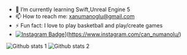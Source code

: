 - 🌱 I’m currently learning Swift,Unreal Engine 5
- 📫 How to reach me: xanumanoglu@gmail.com
- ⚡ Fun fact: I love to play basketball and play/create games
- [![Instagram Badge](https://img.shields.io/badge/-Instagram-C13584?style=flat-quare&labelColor=C13584&logo=instagram&logoColor=white&link=link)]([)](https://www.instagram.com/can_numanolu/) 


![Github stats 1](https://github-readme-stats.vercel.app/api?username=CemalCanNumanoglu&show_icons=true&theme=gradient) 
![Github stats 2](https://github-readme-stats.vercel.app/api?username=CemalCanNumanoglu&show_icons=true&theme=radical)



